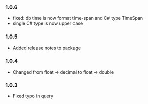 ### 1.0.6
- fixed: db time is now format time-span and C# type TimeSpan
- single C# type is now upper case

### 1.0.5
- Added release notes to package

### 1.0.4
- Changed from float -> decimal to float -> double

### 1.0.3
- Fixed typo in query